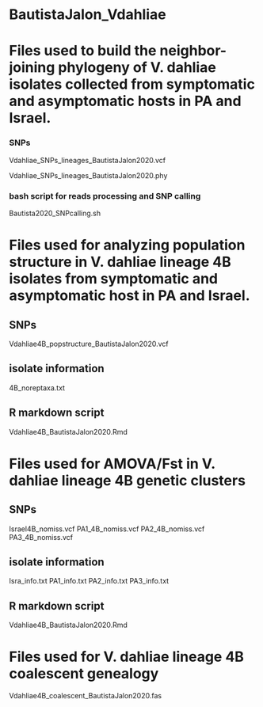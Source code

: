 # BautistaJalon_Vdahliae

# Files used to build the neighbor-joining phylogeny of V. dahliae isolates collected from symptomatic and asymptomatic hosts in PA and Israel.

### SNPs 
Vdahliae_SNPs_lineages_BautistaJalon2020.vcf     

Vdahliae_SNPs_lineages_BautistaJalon2020.phy     

### bash script for reads processing and SNP calling
Bautista2020_SNPcalling.sh    

# Files used for analyzing population structure in V. dahliae lineage 4B isolates from symptomatic and asymptomatic host in PA and Israel.

## SNPs
Vdahliae4B_popstructure_BautistaJalon2020.vcf  
## isolate information
4B_noreptaxa.txt   

## R markdown script
Vdahliae4B_BautistaJalon2020.Rmd   

# Files used for AMOVA/Fst in V. dahliae lineage 4B genetic clusters

## SNPs
  Israel4B_nomiss.vcf
  PA1_4B_nomiss.vcf
  PA2_4B_nomiss.vcf
  PA3_4B_nomiss.vcf
 
## isolate information
  Isra_info.txt
  PA1_info.txt
  PA2_info.txt
  PA3_info.txt

## R markdown script
Vdahliae4B_BautistaJalon2020.Rmd   

# Files used for V. dahliae lineage 4B coalescent genealogy
Vdahliae4B_coalescent_BautistaJalon2020.fas

